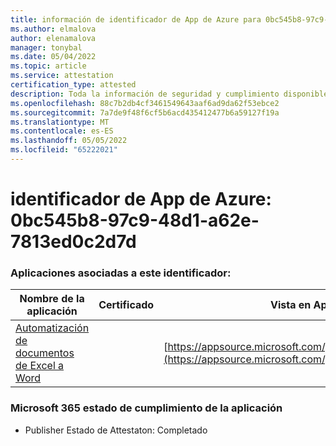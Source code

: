 ```yaml
---
title: información de identificador de App de Azure para 0bc545b8-97c9-48d1-a62e-7813ed0c2d7d
ms.author: elmalova
author: elenamalova
manager: tonybal
ms.date: 05/04/2022
ms.topic: article
ms.service: attestation
certification_type: attested
description: Toda la información de seguridad y cumplimiento disponible para 0bc545b8-97c9-48d1-a62e-7813ed0c2d7d.
ms.openlocfilehash: 88c7b2db4cf3461549643aaf6ad9da62f53ebce2
ms.sourcegitcommit: 7a7de9f48f6cf5b6acd435412477b6a59127f19a
ms.translationtype: MT
ms.contentlocale: es-ES
ms.lasthandoff: 05/05/2022
ms.locfileid: "65222021"
---
```

# <a name="azure-app-id-0bc545b8-97c9-48d1-a62e-7813ed0c2d7d"></a>identificador de App de Azure: 0bc545b8-97c9-48d1-a62e-7813ed0c2d7d


### <a name="apps-associated-with-this-id"></a>Aplicaciones asociadas a este identificador:
| **Nombre de la aplicación** | **Certificado** | **Vista en AppSource** |
|--------------|---------------|-----------------------|
| [Automatización de documentos de Excel a Word](../forward/WA104380955.md) |  | [https://appsource.microsoft.com/product/office/WA104380955](https://appsource.microsoft.com/product/office/WA104380955) |

### <a name="microsoft-365-app-compliance-status"></a>Microsoft 365 estado de cumplimiento de la aplicación
- Publisher Estado de Attestaton: Completado
